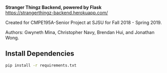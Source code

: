 **Stranger Thingz Backend, powered by Flask**
<br/> https://strangerthingz-backend.herokuapp.com/

Created for CMPE195A-Senior Project at SJSU for Fall 2018 - Spring 2019. 

Authors: Gwyneth Mina, Christopher Navy, Brendan Hui, and Jonathan Wong. 


## Install Dependencies

```bash
pip install -r requirements.txt
```



